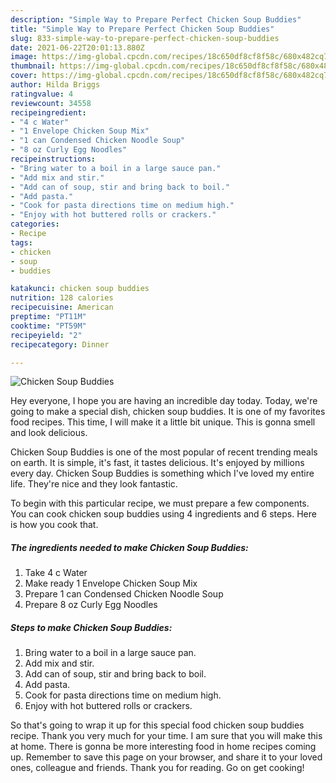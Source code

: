```yaml
---
description: "Simple Way to Prepare Perfect Chicken Soup Buddies"
title: "Simple Way to Prepare Perfect Chicken Soup Buddies"
slug: 833-simple-way-to-prepare-perfect-chicken-soup-buddies
date: 2021-06-22T20:01:13.880Z
image: https://img-global.cpcdn.com/recipes/18c650df8cf8f58c/680x482cq70/chicken-soup-buddies-recipe-main-photo.jpg
thumbnail: https://img-global.cpcdn.com/recipes/18c650df8cf8f58c/680x482cq70/chicken-soup-buddies-recipe-main-photo.jpg
cover: https://img-global.cpcdn.com/recipes/18c650df8cf8f58c/680x482cq70/chicken-soup-buddies-recipe-main-photo.jpg
author: Hilda Briggs
ratingvalue: 4
reviewcount: 34558
recipeingredient:
- "4 c Water"
- "1 Envelope Chicken Soup Mix"
- "1 can Condensed Chicken Noodle Soup"
- "8 oz Curly Egg Noodles"
recipeinstructions:
- "Bring water to a boil in a large sauce pan."
- "Add mix and stir."
- "Add can of soup, stir and bring back to boil."
- "Add pasta."
- "Cook for pasta directions time on medium high."
- "Enjoy with hot buttered rolls or crackers."
categories:
- Recipe
tags:
- chicken
- soup
- buddies

katakunci: chicken soup buddies 
nutrition: 128 calories
recipecuisine: American
preptime: "PT11M"
cooktime: "PT59M"
recipeyield: "2"
recipecategory: Dinner

---
```



![Chicken Soup Buddies](https://img-global.cpcdn.com/recipes/18c650df8cf8f58c/680x482cq70/chicken-soup-buddies-recipe-main-photo.jpg)

Hey everyone, I hope you are having an incredible day today. Today, we're going to make a special dish, chicken soup buddies. It is one of my favorites food recipes. This time, I will make it a little bit unique. This is gonna smell and look delicious.



Chicken Soup Buddies is one of the most popular of recent trending meals on earth. It is simple, it's fast, it tastes delicious. It's enjoyed by millions every day. Chicken Soup Buddies is something which I've loved my entire life. They're nice and they look fantastic.


To begin with this particular recipe, we must prepare a few components. You can cook chicken soup buddies using 4 ingredients and 6 steps. Here is how you cook that.

<!--inarticleads1-->

##### The ingredients needed to make Chicken Soup Buddies:

1. Take 4 c Water
1. Make ready 1 Envelope Chicken Soup Mix
1. Prepare 1 can Condensed Chicken Noodle Soup
1. Prepare 8 oz Curly Egg Noodles




<!--inarticleads2-->

##### Steps to make Chicken Soup Buddies:

1. Bring water to a boil in a large sauce pan.
1. Add mix and stir.
1. Add can of soup, stir and bring back to boil.
1. Add pasta.
1. Cook for pasta directions time on medium high.
1. Enjoy with hot buttered rolls or crackers.




So that's going to wrap it up for this special food chicken soup buddies recipe. Thank you very much for your time. I am sure that you will make this at home. There is gonna be more interesting food in home recipes coming up. Remember to save this page on your browser, and share it to your loved ones, colleague and friends. Thank you for reading. Go on get cooking!
